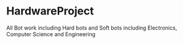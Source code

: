 # HardwareProject
All Bot work including Hard bots and Soft bots including Electronics, Computer Science and Engineering
